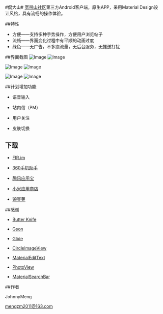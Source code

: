 #侃大山#
[宽带山社区](http://club.kdslife.com/f_15.html)第三方Android客户端，原生APP，采用Material Design设计风格，具有流畅的操作体验。

##特性
- 方便——支持多种手势操作，方便用户浏览帖子
- 流畅——界面变化过程中有平顺的动画过度
- 绿色——无广告，不多跑流量，无后台服务，无推送打扰

##界面截图
![Image](art/Screenshot_01.png) ![Image](art/Screenshot_02.png)

![Image](art/Screenshot_03.png) ![Image](art/Screenshot_04.png)

![Image](art/Screenshot_05.png) ![Image](art/Screenshot_06.png)


##计划增加功能
- 语音输入

- 站内信（PM）

- 用户关注

- 皮肤切换


## 下载

- [FIR.im](http://fir.im/scuj)

- [360手机助手](http://zhushou.360.cn/detail/index/soft_id/3585080)

- [腾讯应用宝](http://sj.qq.com/myapp/detail.htm?apkName=com.johnny.kdsclient)

- [小米应用商店](http://app.mi.com/detail/118728)

- [豌豆荚](http://www.wandoujia.com/apps/com.johnny.kdsclient)


##感谢
- [Butter Knife](https://github.com/JakeWharton/butterknife)
 
- [Gson](https://github.com/google/gson)
 
- [Glide](https://github.com/bumptech/glide)
 
- [CircleImageView](https://github.com/hdodenhof/CircleImageView)
 
- [MaterialEditText](https://github.com/rengwuxian/MaterialEditText) 
 
- [PhotoView](https://github.com/chrisbanes/PhotoView)

- [MaterialSearchBar](https://github.com/mancj/MaterialSearchBar) 


##作者

JohnnyMeng

[mengzm2011@163.com](mailto:takwolf@foxmail.com)



